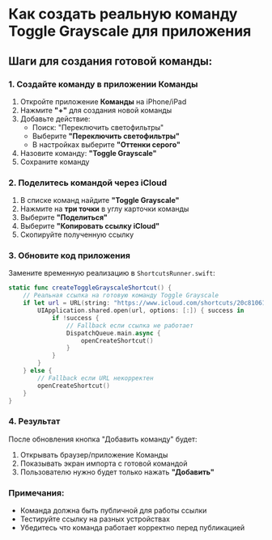 # Как создать реальную команду Toggle Grayscale для приложения

## Шаги для создания готовой команды:

### 1. Создайте команду в приложении Команды
1. Откройте приложение **Команды** на iPhone/iPad
2. Нажмите **"+"** для создания новой команды
3. Добавьте действие:
   - Поиск: "Переключить светофильтры" 
   - Выберите **"Переключить светофильтры"**
   - В настройках выберите **"Оттенки серого"**
4. Назовите команду: **"Toggle Grayscale"**
5. Сохраните команду

### 2. Поделитесь командой через iCloud
1. В списке команд найдите **"Toggle Grayscale"**
2. Нажмите на **три точки** в углу карточки команды
3. Выберите **"Поделиться"**
4. Выберите **"Копировать ссылку iCloud"**
5. Скопируйте полученную ссылку

### 3. Обновите код приложения
Замените временную реализацию в `ShortcutsRunner.swift`:

```swift
static func createToggleGrayscaleShortcut() {
    // Реальная ссылка на готовую команду Toggle Grayscale
    if let url = URL(string: "https://www.icloud.com/shortcuts/20c81061b1d946bb909f064b709ab456") {
        UIApplication.shared.open(url, options: [:]) { success in
            if !success {
                // Fallback если ссылка не работает
                DispatchQueue.main.async {
                    openCreateShortcut()
                }
            }
        }
    } else {
        // Fallback если URL некорректен
        openCreateShortcut()
    }
}
```

### 4. Результат
После обновления кнопка "Добавить команду" будет:
1. Открывать браузер/приложение Команды
2. Показывать экран импорта с готовой командой
3. Пользователю нужно будет только нажать **"Добавить"**

### Примечания:
- Команда должна быть публичной для работы ссылки
- Тестируйте ссылку на разных устройствах
- Убедитесь что команда работает корректно перед публикацией
